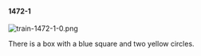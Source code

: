 #### 1472-1
![train-1472-1-0.png](https://github.com/lil-lab/nlvr/raw/master/nlvr/train/images/6/train-1472-1-0.png "train-1472-1-0.png")

There is a box with a blue square and two yellow circles.